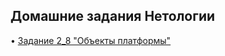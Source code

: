 <h2><strong>Домашние задания Нетологии</strong></h2>
</p> <p>&bull; <a href="Homework 2_8.pdf">Задание 2_8 "Объекты платформы"</a></p>
